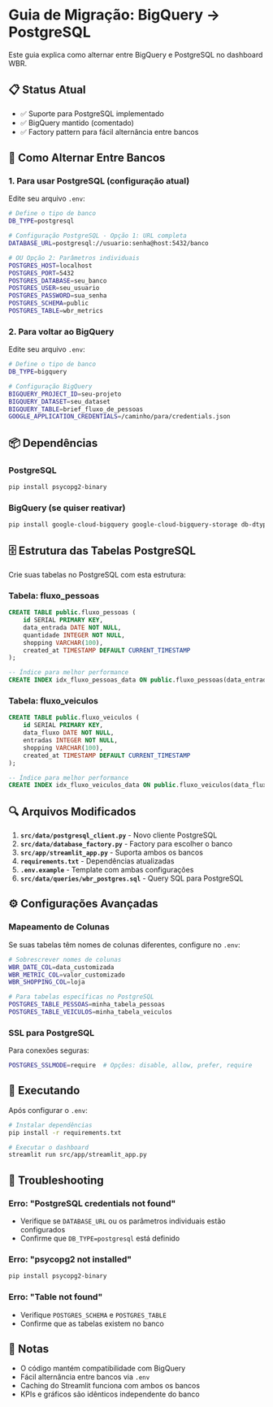 # Guia de Migração: BigQuery → PostgreSQL

Este guia explica como alternar entre BigQuery e PostgreSQL no dashboard WBR.

## 📋 Status Atual

- ✅ Suporte para PostgreSQL implementado
- ✅ BigQuery mantido (comentado)
- ✅ Factory pattern para fácil alternância entre bancos

## 🔄 Como Alternar Entre Bancos

### 1. Para usar PostgreSQL (configuração atual)

Edite seu arquivo `.env`:

```bash
# Define o tipo de banco
DB_TYPE=postgresql

# Configuração PostgreSQL - Opção 1: URL completa
DATABASE_URL=postgresql://usuario:senha@host:5432/banco

# OU Opção 2: Parâmetros individuais
POSTGRES_HOST=localhost
POSTGRES_PORT=5432
POSTGRES_DATABASE=seu_banco
POSTGRES_USER=seu_usuario
POSTGRES_PASSWORD=sua_senha
POSTGRES_SCHEMA=public
POSTGRES_TABLE=wbr_metrics
```

### 2. Para voltar ao BigQuery

Edite seu arquivo `.env`:

```bash
# Define o tipo de banco
DB_TYPE=bigquery

# Configuração BigQuery
BIGQUERY_PROJECT_ID=seu-projeto
BIGQUERY_DATASET=seu_dataset
BIGQUERY_TABLE=brief_fluxo_de_pessoas
GOOGLE_APPLICATION_CREDENTIALS=/caminho/para/credentials.json
```

## 📦 Dependências

### PostgreSQL
```bash
pip install psycopg2-binary
```

### BigQuery (se quiser reativar)
```bash
pip install google-cloud-bigquery google-cloud-bigquery-storage db-dtypes
```

## 🗄️ Estrutura das Tabelas PostgreSQL

Crie suas tabelas no PostgreSQL com esta estrutura:

### Tabela: fluxo_pessoas
```sql
CREATE TABLE public.fluxo_pessoas (
    id SERIAL PRIMARY KEY,
    data_entrada DATE NOT NULL,
    quantidade INTEGER NOT NULL,
    shopping VARCHAR(100),
    created_at TIMESTAMP DEFAULT CURRENT_TIMESTAMP
);

-- Índice para melhor performance
CREATE INDEX idx_fluxo_pessoas_data ON public.fluxo_pessoas(data_entrada);
```

### Tabela: fluxo_veiculos
```sql
CREATE TABLE public.fluxo_veiculos (
    id SERIAL PRIMARY KEY,
    data_fluxo DATE NOT NULL,
    entradas INTEGER NOT NULL,
    shopping VARCHAR(100),
    created_at TIMESTAMP DEFAULT CURRENT_TIMESTAMP
);

-- Índice para melhor performance
CREATE INDEX idx_fluxo_veiculos_data ON public.fluxo_veiculos(data_fluxo);
```

## 🔍 Arquivos Modificados

1. **`src/data/postgresql_client.py`** - Novo cliente PostgreSQL
2. **`src/data/database_factory.py`** - Factory para escolher o banco
3. **`src/app/streamlit_app.py`** - Suporta ambos os bancos
4. **`requirements.txt`** - Dependências atualizadas
5. **`.env.example`** - Template com ambas configurações
6. **`src/data/queries/wbr_postgres.sql`** - Query SQL para PostgreSQL

## ⚙️ Configurações Avançadas

### Mapeamento de Colunas

Se suas tabelas têm nomes de colunas diferentes, configure no `.env`:

```bash
# Sobrescrever nomes de colunas
WBR_DATE_COL=data_customizada
WBR_METRIC_COL=valor_customizado
WBR_SHOPPING_COL=loja

# Para tabelas específicas no PostgreSQL
POSTGRES_TABLE_PESSOAS=minha_tabela_pessoas
POSTGRES_TABLE_VEICULOS=minha_tabela_veiculos
```

### SSL para PostgreSQL

Para conexões seguras:

```bash
POSTGRES_SSLMODE=require  # Opções: disable, allow, prefer, require
```

## 🚀 Executando

Após configurar o `.env`:

```bash
# Instalar dependências
pip install -r requirements.txt

# Executar o dashboard
streamlit run src/app/streamlit_app.py
```

## 🔧 Troubleshooting

### Erro: "PostgreSQL credentials not found"
- Verifique se `DATABASE_URL` ou os parâmetros individuais estão configurados
- Confirme que `DB_TYPE=postgresql` está definido

### Erro: "psycopg2 not installed"
```bash
pip install psycopg2-binary
```

### Erro: "Table not found"
- Verifique `POSTGRES_SCHEMA` e `POSTGRES_TABLE`
- Confirme que as tabelas existem no banco

## 📝 Notas

- O código mantém compatibilidade com BigQuery
- Fácil alternância entre bancos via `.env`
- Caching do Streamlit funciona com ambos os bancos
- KPIs e gráficos são idênticos independente do banco